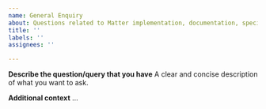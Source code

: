 ```yaml
---
name: General Enquiry
about: Questions related to Matter implementation, documentation, specification
title: ''
labels: ''
assignees: ''

---
```


**Describe the question/query that you have**
A clear and concise description of what you want to ask.

**Additional context**
...
